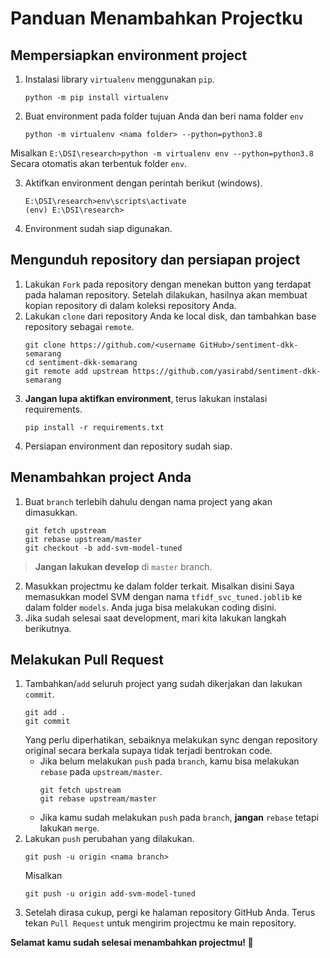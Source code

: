 # Panduan Menambahkan Projectku

## Mempersiapkan environment project
1. Instalasi library `virtualenv` menggunakan `pip`.
    ```
    python -m pip install virtualenv
    ```
2. Buat environment pada folder tujuan Anda dan beri nama folder `env`
    ```
    python -m virtualenv <nama folder> --python=python3.8
    ```
Misalkan
    ```
    E:\DSI\research>python -m virtualenv env --python=python3.8
    ```
Secara otomatis akan terbentuk folder `env`.

3. Aktifkan environment dengan perintah berikut (windows).
    ```
    E:\DSI\research>env\scripts\activate
    (env) E:\DSI\research>
    ```
4. Environment sudah siap digunakan.

##  Mengunduh repository dan persiapan project
1. Lakukan `Fork` pada repository dengan menekan button yang terdapat pada halaman repository. Setelah dilakukan, hasilnya akan membuat kopian repository di dalam koleksi repository Anda.
2. Lakukan `clone` dari repository Anda ke local disk, dan tambahkan base repository sebagai `remote`.
    ```
    git clone https://github.com/<username GitHub>/sentiment-dkk-semarang
    cd sentiment-dkk-semarang
    git remote add upstream https://github.com/yasirabd/sentiment-dkk-semarang
    ```
3. <b>Jangan lupa aktifkan environment</b>, terus lakukan instalasi requirements.
    ```
    pip install -r requirements.txt
    ```
4. Persiapan environment dan repository sudah siap.

## Menambahkan project Anda
1. Buat `branch` terlebih dahulu dengan nama project yang akan dimasukkan. 
    ```
    git fetch upstream
    git rebase upstream/master
    git checkout -b add-svm-model-tuned
    ```
> <b>Jangan lakukan develop</b> di `master` branch.
2. Masukkan projectmu ke dalam folder terkait. Misalkan disini Saya memasukkan model SVM dengan nama `tfidf_svc_tuned.joblib` ke dalam folder `models`. Anda juga bisa melakukan coding disini.
3. Jika sudah selesai saat development, mari kita lakukan langkah berikutnya.

## Melakukan Pull Request
1. Tambahkan/`add` seluruh project yang sudah dikerjakan dan lakukan `commit`.
    ```
    git add .
    git commit
    ```
    Yang perlu diperhatikan, sebaiknya melakukan sync dengan repository original secara berkala supaya tidak terjadi bentrokan code.
    * Jika belum melakukan `push` pada `branch`, kamu bisa melakukan `rebase` pada `upstream/master`.
        ```
        git fetch upstream
        git rebase upstream/master
        ```
    * Jika kamu sudah melakukan `push` pada `branch`, <b>jangan</b> `rebase` tetapi lakukan `merge`.
2. Lakukan `push` perubahan yang dilakukan.
    ```
    git push -u origin <nama branch>
    ```
    Misalkan
    ```
    git push -u origin add-svm-model-tuned
    ```
3. Setelah dirasa cukup, pergi ke halaman repository GitHub Anda. Terus tekan `Pull Request` untuk mengirim projectmu ke main repository.

<b>Selamat kamu sudah selesai menambahkan projectmu! 🤗</b>